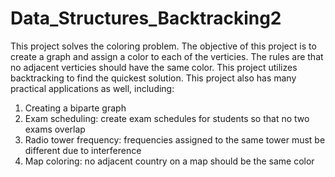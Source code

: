 # Data_Structures_Backtracking2
This project solves the coloring problem. The objective of this project is to create a graph and assign a color to each of the verticies. The rules are that no adjacent verticies should have the same color.
This project utilizes backtracking to find the quickest solution. 
This project also has many practical applications as well, including:
1. Creating a biparte graph
2. Exam scheduling: create exam schedules for students so that no two exams overlap
3. Radio tower frequency: frequencies assigned to the same tower must be different due to interference
4. Map coloring: no adjacent country on a map should be the same color
